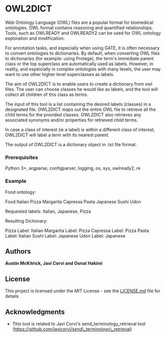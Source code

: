 # OWL2DICT

Web Ontology Language (OWL) files are a popular format for biomedical ontologies. OWL format contains reasoning and quantified relationships. Tools, such as OWLREADY and OWLREADY2 can be used for OWL ontology exploration and modification. 

For annotation tasks, and especially when using GATE, it is often necessary to convert ontologies to dictionaries. By default, when converting OWL files to dictionaries (for example: using Protege), the term's immediate parent class or the top superclass are automatically used as labels. However, in reality, and espeicially in complex ontologies with many levels, the user may want to use other higher level superclasses as labels.

The aim of OWL2DICT is to enable users to create a dictionary from owl files. The user can choose classes he would like as labels, and the tool will collect all children of this class as terms.    

The input of this tool is a list containing the desired labels (classes) in a designated file. OWL2DICT maps out the entire OWL file to retrieve all the child terms for the provided classes. OWL2DICT also retrieves any associated synonyms and/or properties for retrieved child terms.

In case a class of interest (ie a label) is within a different class of interest, OWL2DICT will label a term with its nearest parent. 


The output of OWL2DICT is a dictionary object in .txt file format. 

### Prerequisites

Python 3+, argparse, configparser, logging, os, sys, owlready2, re

### Example

Food ontology:

Food
  Italian
    Pizza
      Margarita
      Capressa
    Pasta
  Japanese
    Sushi
    Udon
    
Requested labels: Italian, Japanese, Pizza 

Resulting Dictionary:

Pizza      Label: Italian
Margarita    Label: Pizza
Capressa    Label: Pizza
Pasta    Label: Italian
Sushi    Label: Japanese
Udon    Label: Japanese

## Authors

**Austin McKitrick, Javi Corvi and Osnat Hakimi** 



## License

This project is licensed under the MIT License - see the [LICENSE.md](LICENSE.md) file for details

## Acknowledgments

* This tool is related to Javi Corvi's send\_terminology\_retrieval tool (https://github.com/javicorvi/send\_terminology\_retrieval)
